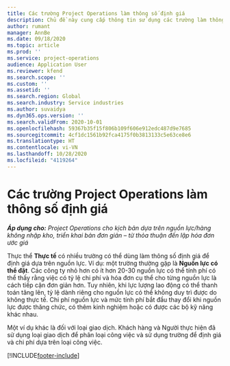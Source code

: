 ```yaml
---
title: Các trường Project Operations làm thông số định giá
description: Chủ đề này cung cấp thông tin sử dụng các trường làm thông số định giá trong Dynamics 365 Project Operations.
author: rumant
manager: AnnBe
ms.date: 09/18/2020
ms.topic: article
ms.prod: ''
ms.service: project-operations
audience: Application User
ms.reviewer: kfend
ms.search.scope: ''
ms.custom: ''
ms.assetid: ''
ms.search.region: Global
ms.search.industry: Service industries
ms.author: suvaidya
ms.dyn365.ops.version: ''
ms.search.validFrom: 2020-10-01
ms.openlocfilehash: 59367b35f15f806b109f606e912edc487d9e7685
ms.sourcegitcommit: 4cf1dc1561b92fca4175f0b3813133c5e63ce8e6
ms.translationtype: HT
ms.contentlocale: vi-VN
ms.lasthandoff: 10/28/2020
ms.locfileid: "4119264"
---
```

# <a name="project-operations-fields-as-pricing-dimensions"></a>Các trường Project Operations làm thông số định giá

_**Áp dụng cho:** Project Operations cho kịch bản dựa trên nguồn lực/hàng không nhập kho, triển khai bản đơn giản – từ thỏa thuận đến lập hóa đơn ước giá_

Thực thể **Thực tế** có nhiều trường có thể dùng làm thông số định giá để định giá dựa trên nguồn lực. Ví dụ: một trường thường gặp là **Nguồn lực có thể đặt**. Các công ty nhỏ hơn có ít hơn 20-30 nguồn lực có thể tính phí có thể thấy rằng việc có tỷ lệ chi phí và hóa đơn cụ thể cho từng nguồn lực là cách tiếp cận đơn giản hơn. Tuy nhiên, khi lực lượng lao động có thể thanh toán tăng lên, tỷ lệ dành riêng cho nguồn lực có thể không duy trì được do không thực tế. Chi phí nguồn lực và mức tính phí bắt đầu thay đổi khi nguồn lực được thăng chức, có thêm kinh nghiệm hoặc có được các bộ kỹ năng khác nhau. 

Một ví dụ khác là đối với loại giao dịch. Khách hàng và Người thực hiện đã sử dụng loại giao dịch để phân loại công việc và sử dụng trường để định giá và chi phí dựa trên loại công việc.


[!INCLUDE[footer-include](../includes/footer-banner.md)]